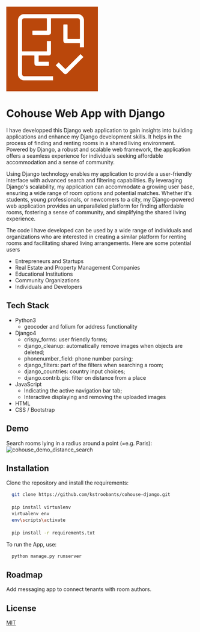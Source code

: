 
![logo](https://raw.githubusercontent.com/kstroobants/cohouse-django/main/.github/images/logo.PNG)

# Cohouse Web App with Django
I have developped this Django web application to gain insights into building applications and enhance my Django development skills. It helps in the process of finding and renting rooms in a shared living environment. Powered by Django, a robust and scalable web framework, the application offers a seamless experience for individuals seeking affordable accommodation and a sense of community.

Using Django technology enables my application to provide a user-friendly interface with advanced search and filtering capabilities. By leveraging Django's scalability, my application can accommodate a growing user base, ensuring a wide range of room options and potential matches. Whether it's students, young professionals, or newcomers to a city, my Django-powered web application provides an unparalleled platform for finding affordable rooms, fostering a sense of community, and simplifying the shared living experience.

The code I have developed can be used by a wide range of individuals and organizations who are interested in creating a similar platform for renting rooms and facilitating shared living arrangements. Here are some potential users
- Entrepreneurs and Startups
- Real Estate and Property Management Companies
- Educational Institutions
- Community Organizations
- Individuals and Developers


## Tech Stack
- Python3
  - geocoder and folium for address functionality
- Django4
  - crispy_forms: user friendly forms;
  - django_cleanup: automatically remove images when objects are deleted;
  - phonenumber_field: phone number parsing;
  - django_filters: part of the filters when searching a room;
  - django_countries: country input choices;
  - django.contrib.gis: filter on distance from a place
- JavaScript
  - Indicating the active navigation bar tab;
  - Interactive displaying and removing the uploaded images
- HTML
- CSS / Bootstrap

## Demo
Search rooms lying in a radius around a point (=e.g. Paris):
![cohouse_demo_distance_search](https://github.com/kstroobants/cohouse-django/assets/130580298/c2916b78-a38b-4295-9af7-4e719c231357)



## Installation

Clone the repository and install the requirements:

```bash
  git clone https://github.com/kstroobants/cohouse-django.git

  pip install virtualenv
  virtualenv env
  env\scripts\activate

  pip install -r requirements.txt
```

To run the App, use:
```bash
  python manage.py runserver
```

## Roadmap

Add messaging app to connect tenants with room authors.

## License

[MIT](https://choosealicense.com/licenses/mit/)
